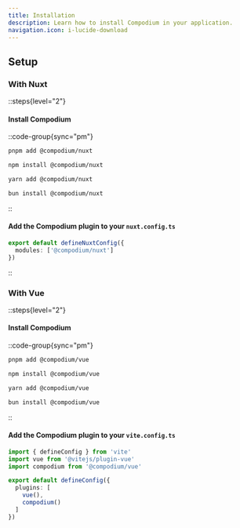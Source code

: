 ```yaml
---
title: Installation
description: Learn how to install Compodium in your application.
navigation.icon: i-lucide-download
---
```


## Setup

### With Nuxt

::steps{level="2"}

#### Install Compodium

::code-group{sync="pm"}
```bash [pnpm]
pnpm add @compodium/nuxt
```
```bash [npm]
npm install @compodium/nuxt
```
```bash [yarn]
yarn add @compodium/nuxt
```
```bash [bun]
bun install @compodium/nuxt
```
::

#### Add the Compodium plugin to your `nuxt.config.ts`

```ts [nuxt.config.ts]
export default defineNuxtConfig({
  modules: ['@compodium/nuxt']
})
```
::

### With Vue 

::steps{level="2"}

#### Install Compodium

::code-group{sync="pm"}

```bash [pnpm]
pnpm add @compodium/vue
```
```bash [npm]
npm install @compodium/vue
```
```bash [yarn]
yarn add @compodium/vue
```
```bash [bun]
bun install @compodium/vue
```
::


#### Add the Compodium plugin to your `vite.config.ts`

```ts [vite.config.ts]
import { defineConfig } from 'vite'
import vue from '@vitejs/plugin-vue'
import compodium from '@compodium/vue'

export default defineConfig({
  plugins: [
    vue(),
    compodium()
  ]
})
```
